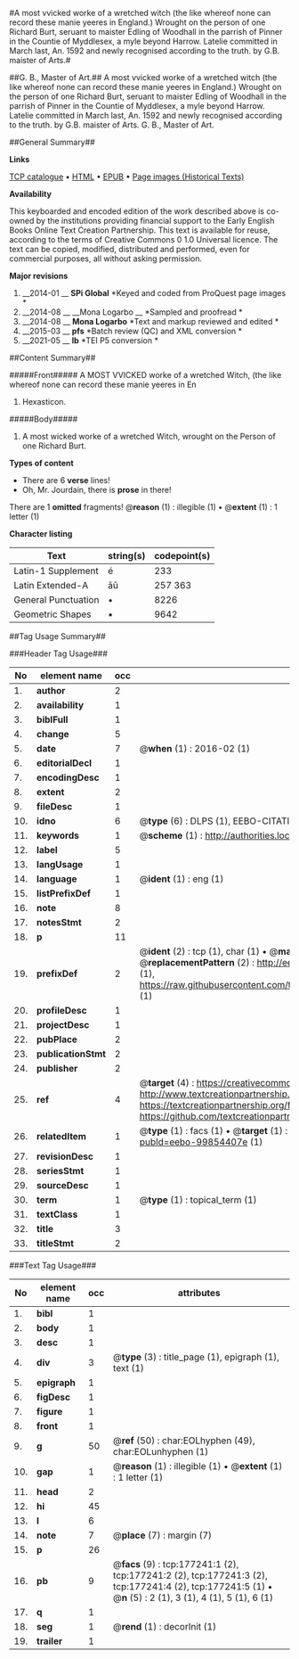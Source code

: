 #A most vvicked worke of a wretched witch (the like whereof none can record these manie yeeres in England.) Wrought on the person of one Richard Burt, seruant to maister Edling of Woodhall in the parrish of Pinner in the Countie of Myddlesex, a myle beyond Harrow. Latelie committed in March last, An. 1592 and newly recognised according to the truth. by G.B. maister of Arts.#

##G. B., Master of Art.##
A most vvicked worke of a wretched witch (the like whereof none can record these manie yeeres in England.) Wrought on the person of one Richard Burt, seruant to maister Edling of Woodhall in the parrish of Pinner in the Countie of Myddlesex, a myle beyond Harrow. Latelie committed in March last, An. 1592 and newly recognised according to the truth. by G.B. maister of Arts.
G. B., Master of Art.

##General Summary##

**Links**

[TCP catalogue](http://www.ota.ox.ac.uk/tcp/)  • 
[HTML](http://tei.it.ox.ac.uk/tcp/Texts-HTML/free/B11/B11282.html)  • 
[EPUB](http://tei.it.ox.ac.uk/tcp/Texts-EPUB/free/B11/B11282.epub) • 
[Page images (Historical Texts)](https://historicaltexts.jisc.ac.uk/eebo-99854407e)

**Availability**

This keyboarded and encoded edition of the work described above is co-owned by the
    institutions providing financial support to the Early English Books Online Text Creation
    Partnership. This text is available for reuse, according to the terms of  Creative Commons 0 1.0 Universal
    licence. The text can be copied, modified, distributed and performed, even for commercial
    purposes, all without asking permission.

**Major revisions**

1. __2014-01 __ __SPi Global__ *Keyed and coded from ProQuest page images *
1. __2014-08 __ __Mona Logarbo __ *Sampled and proofread *
1. __2014-08 __ __Mona Logarbo__ *Text and markup reviewed and edited *
1. __2015-03 __ __pfs__ *Batch review (QC) and XML conversion *
1. __2021-05 __ __lb__ *TEI P5 conversion *

##Content Summary##

#####Front#####
A MOST VVICKED worke of a wretched Witch, (the like whereof none can record these manie yeeres in En
1. Hexasticon.

#####Body#####

1. A most wicked worke of a wretched Witch, wrought on the Person of one Richard Burt.

**Types of content**

  * There are 6 **verse** lines!
  * Oh, Mr. Jourdain, there is **prose** in there!

There are 1 **omitted** fragments! 
 @__reason__ (1) : illegible (1)  •  @__extent__ (1) : 1 letter (1)

**Character listing**


|Text|string(s)|codepoint(s)|
|---|---|---|
|Latin-1 Supplement|é|233|
|Latin Extended-A|āū|257 363|
|General Punctuation|•|8226|
|Geometric Shapes|▪|9642|

##Tag Usage Summary##

###Header Tag Usage###

|No|element name|occ|attributes|
|---|---|---|---|
|1.|__author__|2||
|2.|__availability__|1||
|3.|__biblFull__|1||
|4.|__change__|5||
|5.|__date__|7| @__when__ (1) : 2016-02 (1)|
|6.|__editorialDecl__|1||
|7.|__encodingDesc__|1||
|8.|__extent__|2||
|9.|__fileDesc__|1||
|10.|__idno__|6| @__type__ (6) : DLPS (1), EEBO-CITATION (1), VID (1), EEBO-PROQUEST (1), STC (2)|
|11.|__keywords__|1| @__scheme__ (1) : http://authorities.loc.gov/ (1)|
|12.|__label__|5||
|13.|__langUsage__|1||
|14.|__language__|1| @__ident__ (1) : eng (1)|
|15.|__listPrefixDef__|1||
|16.|__note__|8||
|17.|__notesStmt__|2||
|18.|__p__|11||
|19.|__prefixDef__|2| @__ident__ (2) : tcp (1), char (1)  •  @__matchPattern__ (2) : ([0-9\-]+):([0-9IVX]+) (1), (.+) (1)  •  @__replacementPattern__ (2) : http://eebo.chadwyck.com/downloadtiff?vid=$1&page=$2 (1), https://raw.githubusercontent.com/textcreationpartnership/Texts/master/tcpchars.xml#$1 (1)|
|20.|__profileDesc__|1||
|21.|__projectDesc__|1||
|22.|__pubPlace__|2||
|23.|__publicationStmt__|2||
|24.|__publisher__|2||
|25.|__ref__|4| @__target__ (4) : https://creativecommons.org/publicdomain/zero/1.0/ (1), http://www.textcreationpartnership.org/docs/. (1), https://textcreationpartnership.org/faq/#faq05 (1), https://github.com/textcreationpartnership (1)|
|26.|__relatedItem__|1| @__type__ (1) : facs (1)  •  @__target__ (1) : https://data.historicaltexts.jisc.ac.uk/view?pubId=eebo-99854407e (1)|
|27.|__revisionDesc__|1||
|28.|__seriesStmt__|1||
|29.|__sourceDesc__|1||
|30.|__term__|1| @__type__ (1) : topical_term (1)|
|31.|__textClass__|1||
|32.|__title__|3||
|33.|__titleStmt__|2||


###Text Tag Usage###

|No|element name|occ|attributes|
|---|---|---|---|
|1.|__bibl__|1||
|2.|__body__|1||
|3.|__desc__|1||
|4.|__div__|3| @__type__ (3) : title_page (1), epigraph (1), text (1)|
|5.|__epigraph__|1||
|6.|__figDesc__|1||
|7.|__figure__|1||
|8.|__front__|1||
|9.|__g__|50| @__ref__ (50) : char:EOLhyphen (49), char:EOLunhyphen (1)|
|10.|__gap__|1| @__reason__ (1) : illegible (1)  •  @__extent__ (1) : 1 letter (1)|
|11.|__head__|2||
|12.|__hi__|45||
|13.|__l__|6||
|14.|__note__|7| @__place__ (7) : margin (7)|
|15.|__p__|26||
|16.|__pb__|9| @__facs__ (9) : tcp:177241:1 (2), tcp:177241:2 (2), tcp:177241:3 (2), tcp:177241:4 (2), tcp:177241:5 (1)  •  @__n__ (5) : 2 (1), 3 (1), 4 (1), 5 (1), 6 (1)|
|17.|__q__|1||
|18.|__seg__|1| @__rend__ (1) : decorInit (1)|
|19.|__trailer__|1||
